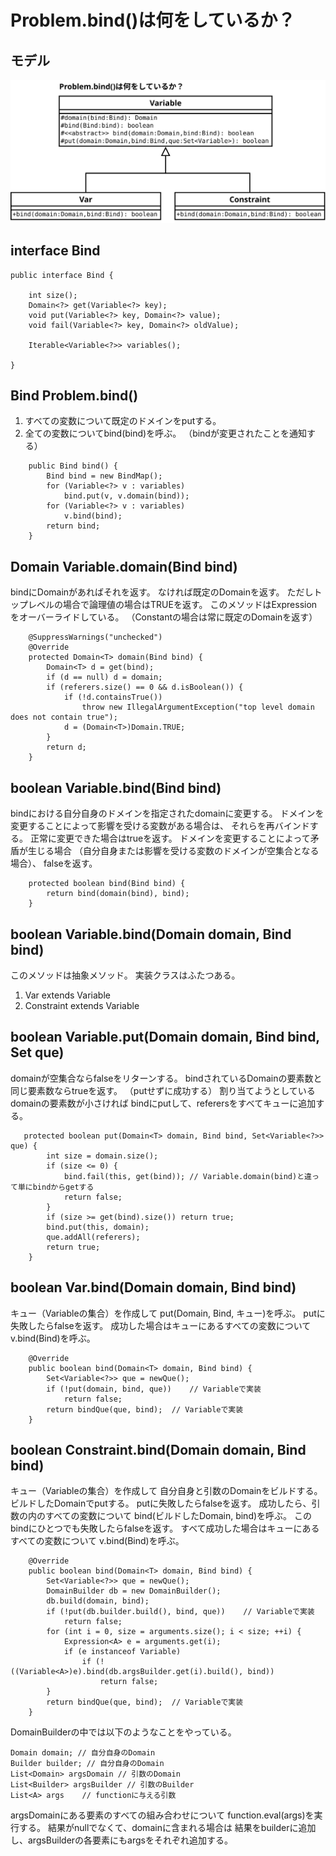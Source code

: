 Problem.bind()は何をしているか？
================================

モデル
------

![Problem.bindに関連するモデル](model.svg  "Problem.bindに関連するモデル")


interface Bind
--------------

```
public interface Bind {

    int size();
    Domain<?> get(Variable<?> key);
    void put(Variable<?> key, Domain<?> value);
    void fail(Variable<?> key, Domain<?> oldValue);

    Iterable<Variable<?>> variables();

}
```

Bind Problem.bind()
-------------------

1. すべての変数について既定のドメインをputする。
2. 全ての変数についてbind(bind)を呼ぶ。
   （bindが変更されたことを通知する）


```
    public Bind bind() {
        Bind bind = new BindMap();
        for (Variable<?> v : variables)
            bind.put(v, v.domain(bind));
        for (Variable<?> v : variables)
            v.bind(bind);
        return bind;
    }

```

Domain Variable.domain(Bind bind)
----------------------------

bindにDomainがあればそれを返す。
なければ既定のDomainを返す。
ただしトップレベルの場合で論理値の場合はTRUEを返す。
このメソッドはExpressionをオーバーライドしている。
（Constantの場合は常に既定のDomainを返す）

```
    @SuppressWarnings("unchecked")
    @Override
    protected Domain<T> domain(Bind bind) {
        Domain<T> d = get(bind);
        if (d == null) d = domain;
        if (referers.size() == 0 && d.isBoolean()) {
            if (!d.containsTrue())
                throw new IllegalArgumentException("top level domain does not contain true");
            d = (Domain<T>)Domain.TRUE;
        }
        return d;
    }
```

boolean Variable.bind(Bind bind)
-------------------

bindにおける自分自身のドメインを指定されたdomainに変更する。
ドメインを変更することによって影響を受ける変数がある場合は、
それらを再バインドする。
正常に変更できた場合はtrueを返す。
ドメインを変更することによって矛盾が生じる場合
（自分自身または影響を受ける変数のドメインが空集合となる場合）、
falseを返す。

```
    protected boolean bind(Bind bind) {
        return bind(domain(bind), bind);
    }
```

boolean Variable.bind(Domain domain, Bind bind)
-----------------------------------------------

このメソッドは抽象メソッド。
実装クラスはふたつある。

1. Var extends Variable
2. Constraint extends Variable

boolean Variable.put(Domain domain, Bind bind, Set<Variable> que)
------------------------------------------------------------

domainが空集合ならfalseをリターンする。
bindされているDomainの要素数と同じ要素数ならtrueを返す。
（putせずに成功する）
割り当てようとしているdomainの要素数が小さければ
bindにputして、referersをすべてキューに追加する。


```
   protected boolean put(Domain<T> domain, Bind bind, Set<Variable<?>> que) {
        int size = domain.size();
        if (size <= 0) {
            bind.fail(this, get(bind)); // Variable.domain(bind)と違って単にbindからgetする
            return false;
        }
        if (size >= get(bind).size()) return true;
        bind.put(this, domain);
        que.addAll(referers);
        return true;
    }
```

boolean Var.bind(Domain domain, Bind bind)
------------------------------------------

キュー（Variableの集合）を作成して
put(Domain, Bind, キュー)を呼ぶ。
putに失敗したらfalseを返す。
成功した場合はキューにあるすべての変数について
v.bind(Bind)を呼ぶ。


```
    @Override
    public boolean bind(Domain<T> domain, Bind bind) {
        Set<Variable<?>> que = newQue();
        if (!put(domain, bind, que))    // Variableで実装
            return false;
        return bindQue(que, bind);  // Variableで実装
    }
```

boolean Constraint.bind(Domain domain, Bind bind)
-------------------------------------------------

キュー（Variableの集合）を作成して
自分自身と引数のDomainをビルドする。
ビルドしたDomainでputする。
putに失敗したらfalseを返す。
成功したら、引数の内のすべての変数について
bind(ビルドしたDomain, bind)を呼ぶ。
このbindにひとつでも失敗したらfalseを返す。
すべて成功した場合はキューにあるすべての変数について
v.bind(Bind)を呼ぶ。


```
    @Override
    public boolean bind(Domain<T> domain, Bind bind) {
        Set<Variable<?>> que = newQue();
        DomainBuilder db = new DomainBuilder();
        db.build(domain, bind);
        if (!put(db.builder.build(), bind, que))    // Variableで実装
            return false;
        for (int i = 0, size = arguments.size(); i < size; ++i) {
            Expression<A> e = arguments.get(i);
            if (e instanceof Variable)
                if (!((Variable<A>)e).bind(db.argsBuilder.get(i).build(), bind))
                    return false;
        }
        return bindQue(que, bind);  // Variableで実装
    }
```

DomainBuilderの中では以下のようなことをやっている。

```
Domain domain; // 自分自身のDomain
Builder builder; // 自分自身のDomain
List<Domain> argsDomain // 引数のDomain
List<Builder> argsBuilder // 引数のBuilder
List<A> args    // functionに与える引数
```

argsDomainにある要素のすべての組み合わせについて
function.eval(args)を実行する。
結果がnullでなくて、domainに含まれる場合は
結果をbuilderに追加し、argsBuilderの各要素にもargsをそれぞれ追加する。
